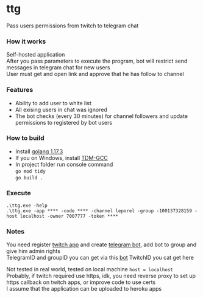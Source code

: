 # ttg
Pass users permissions from twitch to telegram chat

### How it works

Self-hosted application  
After you pass parameters to execute the program, bot will restrict send messages in telegram chat for new users  
User must get and open link and approve that he has follow to channel

### Features

* Ability to add user to white list 
* All exising users in chat was ignored  
* The bot checks (every 30 minutes) for channel followers and update permissions to registered by bot users

### How to build 

* Install [golang 1.17.3](https://golang.org/dl/)
* If you on Windows, install [TDM-GCC](https://jmeubank.github.io/tdm-gcc/download/)
* In project folder run console command  
 `go mod tidy`  
 `go build .`

### Execute 

`.\ttg.exe -help`  
`.\ttg.exe -app **** -code **** -channel leporel -group -100137328159 -host localhost -owner 7007777 -token ****`  

### Notes

You need register [twitch app](https://dev.twitch.tv/console/apps) and create [telegram bot](https://t.me/BotFather), add bot to group and give him admin rights  
TelegramID and groupID you can get via this [bot](https://t.me/myidbot) 
TwitchID you cat get here

Not tested in real world, tested on local machine ```host = localhost ```  
Probably, if twitch required use https, idk, you need reverse proxy to set up https callback on twitch apps, or improve code to use certs  
I assume that the application can be uploaded to heroku apps